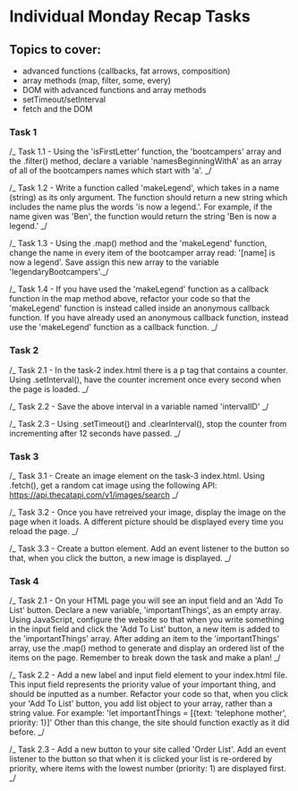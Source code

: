 # Individual Monday Recap Tasks

## Topics to cover:

- advanced functions (callbacks, fat arrows, composition)
- array methods (map, filter, some, every)
- DOM with advanced functions and array methods
- setTimeout/setInterval
- fetch and the DOM

### Task 1

/_ Task 1.1 - Using the 'isFirstLetter' function, the 'bootcampers' array and the .filter() method, declare a variable
'namesBeginningWithA' as an array of all of the bootcampers names which start with 'a'. _/

/_ Task 1.2 - Write a function called 'makeLegend', which takes in a name (string) as its only argument. The function should return
a new string which includes the name plus the words 'is now a legend.'. For example, if the name given was 'Ben', the function would
return the string 'Ben is now a legend.' _/

/_ Task 1.3 - Using the .map() method and the 'makeLegend' function, change the name in every item of the bootcamper array read:
'[name] is now a legend'. Save assign this new array to the variable 'legendaryBootcampers'._/

/_ Task 1.4 - If you have used the 'makeLegend' function as a callback function in the map method above, refactor your code so that
the 'makeLegend' function is instead called inside an anonymous callback function. If you have already used an anonymous callback
function, instead use the 'makeLegend' function as a callback function. _/

### Task 2

/_ Task 2.1 - In the task-2 index.html there is a p tag that contains a counter. Using .setInterval(), have the counter increment
once every second when the page is loaded. _/

/_ Task 2.2 - Save the above interval in a variable named 'intervalID' _/

/_ Task 2.3 - Using .setTimeout() and .clearInterval(), stop the counter from incrementing after 12 seconds have passed. _/

### Task 3

/_ Task 3.1 - Create an image element on the task-3 index.html. Using .fetch(), get a random cat image using the
following API: https://api.thecatapi.com/v1/images/search _/

/_ Task 3.2 - Once you have retreived your image, display the image on the page when it loads. A different picture should be displayed
every time you reload the page. _/

/_ Task 3.3 - Create a button element. Add an event listener to the button so that, when you click the button, a new image is displayed. _/

### Task 4

/_ Task 2.1 - On your HTML page you will see an input field and an 'Add To List' button. Declare a new variable, 'importantThings',
as an empty array. Using JavaScript, configure the website so that when you write something in the input field and click the
'Add To List' button, a new item is added to the 'importantThings' array. After adding an item to the 'importantThings' array,
use the .map() method to generate and display an ordered list of the items on the page. Remember to break down the task and make
a plan! _/

/_ Task 2.2 - Add a new label and input field element to your index.html file. This input field represents the priority value of your
important thing, and should be inputted as a number. Refactor your code so that, when you click your 'Add To List' button, you
add list object to your array, rather than a string value. For example: 'let importantThings = [{text: 'telephone mother', priority: 1}]'
Other than this change, the site should function exactly as it did before. _/

/_ Task 2.3 - Add a new button to your site called 'Order List'. Add an event listener to the button so that when it is clicked your list
is re-ordered by priority, where items with the lowest number (priority: 1) are displayed first. _/
